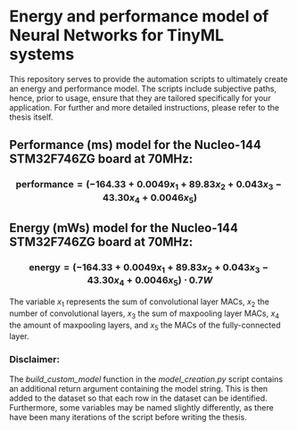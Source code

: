 # Energy and performance model of Neural Networks for TinyML systems

This repository serves to provide the automation scripts to ultimately create an energy and performance model.
The scripts include subjective paths, hence, prior to usage, ensure that they are tailored specifically for your application.
For further and more detailed instructions, please refer to the thesis itself.


## Performance (ms) model for the Nucleo-144 STM32F746ZG board at 70MHz:

### $$\mathrm{performance} = (-164.33 + 0.0049x_1+ 89.83x_2 + 0.043x_3 - 43.30x_4 + 0.0046x_5)$$


## Energy (mWs) model for the Nucleo-144 STM32F746ZG board at 70MHz:
### $$\mathrm{energy} = (-164.33 + 0.0049x_1+ 89.83x_2 + 0.043x_3 - 43.30x_4 + 0.0046x_5) \cdot 0.7W$$

The variable $x_1$ represents the sum of convolutional layer MACs, $x_2$ the number of convolutional layers, $x_3$ the sum of maxpooling layer MACs, $x_4$ the amount of maxpooling layers, and $x_5$ the MACs of the fully-connected layer.


### Disclaimer:
The *build_custom_model* function in the *model_creation.py* script contains an additional return argument containing the model string. This is then added to the dataset so that each row in the dataset can be identified.
Furthermore, some variables may be named slightly differently, as there have been many iterations of the script before writing the thesis.
